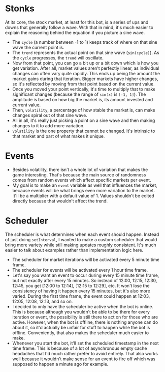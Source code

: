 # Stonks
At its core, the stock market, at least for this bot, is a series of ups and downs that generally follow a wave. With that in mind, it's much easier to explain the reasoning behind the equation if you picture a sine wave.
- The `cycle` (a number between -1 to 1) keeps track of where on that sine wave the current point is.
- The `trend` represents the actual point on that sine wave (`sin(cycle)`). As the `cycle` progresses, the `trend` will oscillate.
- Now from that point, you can go a bit up or a bit down which is how you get variation. After all, market values aren't perfectly linear, as individual changes can often vary quite rapidly. This ends up being the amount the market gains during that iteration. Bigger markets have higher changes, so it's reflected by moving from that point based on the current value.
- Once you moved your point vertically, it's time to multiply that to make significant changes (because the range of `sin(x)` is `[-1, 1]`). The amplitude is based on how big the market is, its amount invested and current value.
- Then, `volatility`, a percentage of how stable the market is, can make changes spiral out of that sine wave.
- All in all, it's really just picking a point on a sine wave and then making changes to it to add more variation.
- `volatility` is the one property that cannot be changed. It's intrinsic to that market and part of what makes it unique.

# Events
- Besides volatility, there isn't a whole lot of variation that makes the game interesting. That's because the main source of randomness comes from random events which affect specific markets per event.
- My goal is to make an `event` variable as well that influences the market, because events will be what brings even more variation to the market. It'll be a multiplier with a default value of 1. Values shouldn't be edited directly because that wouldn't affect the trend.

# Scheduler
The scheduler is what determines when each event should happen. Instead of just doing `setInterval`, I wanted to make a custom scheduler that would bring more variety while still making updates roughly consistent. It's much easier to talk about examples rather than implementation logic here.
- The scheduler for market iterations will be activated every 5 minute time frame.
- The scheduler for events will be activated every 1 hour time frame.
- Let's say you want an event to occur during every 15 minute time frame, but not exactly after every 15 minutes. So instead of 12:00, 12:15, 12:30, 12:45, you get [12:00 to 12:14], [12:15 to 12:29], etc. It won't lose the consistency of having it happen every 15 minutes, but it's also more varied. During the first time frame, the event could happen at 12:03, 12:05, 12:08, 12:13, and so on.
- I decided to only have the scheduler be active when the bot is online. This is because although you wouldn't be able to be there for every iteration or event, the possibility is still there to act on for those who are active. However, when the bot is offline, there is nothing anyone can do about it, so it'd actually be unfair for stuff to happen while the bot is offline. Conveniently, that also makes the scheduler much easier to make.
- Whenever you start the bot, it'll set the scheduled timestamp in the next time frame. This is because of a lot of asynchronous empty cache headaches that I'd much rather prefer to avoid entirely. That also works well because it wouldn't make sense for an event to fire off which was supposed to happen a minute ago for example.